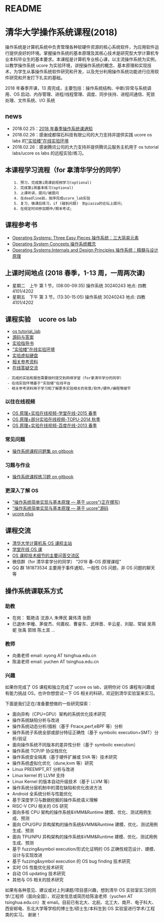 # README

# 清华大学操作系统课程(2018)

操作系统是计算机系统中负责管理各种软硬件资源的核心系统软件，为应用软件运行提供良好的环境。掌握操作系统的基本原理及其核心技术是研究型大学计算机专业本科毕业生的基本要求。本课程是计算机专业核心课，以主流操作系统为实例，以教学操作系统 ucore 为实验环境，讲授操作系统的概念、基本原理和实现技术，为学生从事操作系统软件研究和开发，以及充分利用操作系统功能进行应用软件研究和开发打下扎实的基础。

2018 年春季开课，13 周完成，主要包括：操作系统结构、中断/异常与系统调用、OS 启动、内存管理、进程/线程管理、调度、同步扶持、进程间通信、死锁处理、文件系统、I/O 系统

## news

-   2018.02.25：[2018 年春季操作系统课通知](http://os.cs.tsinghua.edu.cn/oscourse/OS2018spring/log#A20180225-2018.2BZiVbY2TNT1x8.2B37fi.2F5fAIv.2BkBp35Q-)
-   2018.02.26：感谢成都琛石科技有限公司的大力支持并提供实践 ucore os labs 的["实验楼"在线实验环境](http://www.shiyanlou.com/courses/221)
-   2018.02.26：感谢腾讯公司的大力支持并提供腾讯云服务主机用于 os tutorial labs/ucore os labs 的远程实验/练习。

## 本课程学习流程（for 拿清华学分的同学）

```
    1. 预习，完成第i周课前视频学习(optional)
    2. 完成第i周基本练习(optional)
    3. 上课听讲，提问/被提问
    4. 在deadline前，按序完成ucore_lab实验
    5. 复习，做课后练习，if (碰到问题)　到piazza的论坛上提问;
    6. 在规定时间参加期中/期末考试;
```

## 课程参考书

-   [Operating Systems: Three Easy Pieces 操作系统：三大简易元素](http://www.ostep.org/)
-   [Operating System Concepts 操作系统概念](http://item.jd.com/10553956.html)
-   [Operating Systems:Internals and Design Principles 操作系统：精髓与设计原理](http://item.jd.com/10255221.html)

## 上课时间地点 (2018 春季，1-13 周，一周两次课)

-   星期二　上午 第 1 节，(08:00-09:35) 操作系统 30240243 地点: 四教 4101/4202
-   星期五　下午 第 3 节，(13:30-15:05) 操作系统 30240243 地点: 四教 4101/4202

## 课程实验　 ucore os lab

-   [os tutorial_lab](https://github.com/chyyuu/os_tutorial_lab)
-   [源码与答案](https://github.com/chyyuu/ucore_lab)
-   [实验指导书](https://chyyuu.gitbooks.io/ucore_os_docs/content/)
-   ["实验楼"在线实验环境](http://www.shiyanlou.com/courses/221)
-   [实验虚拟硬盘](http://pan.baidu.com/s/11zjRK)
-   [相关参考资料](https://github.com/chyyuu/ucore_os_docs/blob/master/lab0/lab0_ref_ucore-resource.md)
-   [在线答疑交流](https://piazza.com/tsinghua.edu.cn/spring2015/30240243x/home)

```
 - 完成的实验和报告需要按时提交到网络学堂（for拿清华学分的同学）
 - 在线实验环境基于"实验楼"在线平台
 - 相关参考资料用于学习和了解更多实验相关的背景/软件/硬件/编程等细节
```

### 以往在线视频

-   [OS 原理+实验在线视频-学堂在线-2015 春季](https://www.xuetangx.com/courses/TsinghuaX/30240243X/2015_T1/about)
-   [OS 原理+部分实验在线视频-TOPU-2014 秋季](https://www.bilibili.com/video/av6538245/?from=search&seid=10826598184252826743)
-   [OS 原理+实验在线视频-百度在线-2013 春季](http://os.cs.tsinghua.edu.cn/oscourse/OS2013#head-71c446cb2a2d45dc888a928b8d0747fe28368524)

### 常见问题

-   [操作系统课程问题集 on gitbook](https://chyyuu.gitbooks.io/os_course_qa/content/)

### 习题与作业

-   [操作系统课程练习题 on gitbook](https://chyyuu.gitbooks.io/os_course_exercises/content/)

### 更深入了解 OS

-   ["操作系统简单实现与基本原理 — 基于 ucore"(正在撰写)](https://chyyuu.gitbooks.io/simple_os_book/content/)
-   ["操作系统简单实现与基本原理 — 基于 ucore"源码](https://github.com/chyyuu/ucorebook_code)
-   [ucore plus](https://github.com/chyyuu/ucore_plus)

## 课程交流

-   [清华大学计算机系 OS 课程主站](http://os.cs.tsinghua.edu.cn/oscourse/OS2018spring/)
-   [学堂在线 OS 课](https://www.xuetangx.com/courses/course-v1:TsinghuaX+30240243X+sp/about)
-   [OS 课程技术细节的主要问答交流区](https://piazza.com/tsinghua.edu.cn/spring2015/30240243x/home)
-   微信群（for 清华拿学分的同学） “2018 春-OS 原理课程”
-   QQ 群 181873534 主要用于事件通知，一般性 OS 问题，非 OS 问题的聊天等

## 操作系统课联系方式

### 助教

-   在岗： 甄艳洁 沈游人 朱俸民 冀伟清 张蔚
-   已退休:李曈、茅俊杰、何嘉权、曹睿东、武祥晋、辛云星、刘聪、常铖 吴燕妮 张禹 郭旭 陈土其 ...

### 教师

-   向勇老师 email: xyong AT tsinghua.edu.cn
-   陈渝老师 email: yuchen AT tsinghua.edu.cn

### 兴趣

如果你完成了 OS 课程和独立完成了 ucore os lab，说明你对 OS 课程有兴趣或有能力挑战 OS，也许你想尝试一下 OS 相关的科研，欢迎到清华实验室来实习。

下面是我们正在/准备要想做的一些研究探索：

-   面向异构（CPU+GPU）架构的系统优化技术研究
-   操作系统缺陷分析与改进
-   操作系统动态分析/插桩（基于 Ftrace,perf,eBPF 等）分析
-   操作系统子系统全部或部分特征正确性（基于 symbolic execution+SMT）分析/验证
-   面向操作系统不同版本的差异性分析（基于 symbolic execution）
-   操作系统 TCP/IP 协议栈优化
-   操作系统安全隔离（基于硬件扩展或 SVA 等）技术研究
-   操作系统虚拟化优化（dune,kvm 等）研究
-   Linux PREEMPT_RT 分析与改进
-   Linux kernel 的 LLVM 支持
-   Linux Kernel 的版本自动升级技术（基于 LLVM 等）
-   操作系统分层机制中的潜在缺陷和优化改进方法
-   Android 全系统分析与性能优化
-   基于深度学习与数据挖掘的操作系统语义理解
-   RISC-V CPU 相关的 OS 研究
-   面向多核 CPU 架构的操作系统&VMM&Runtime 建模、优化、测试用例生成、预测
-   面向 CPU/GPU 异构架构的操作系统&VMM&Runtime 建模、优化、测试用例生成、预测
-   面向 TPU/NPU 异构架构的操作系统&VMM&Runtime 建模、优化、测试用例生成、预测
-   基于 fuzzing&symbol execution/形式化证明的 OS 正确性规范设计、建模、设计与实现改进
-   基于 fuzzing&symbol execution 的 OS bug finding 技术研究
-   实时 OS 性能优化技术研究
-   自动 OS updating 技术研究
-   其他与 OS 相关的技术研究

如果有各种意见、建议或对上列课题/项目感兴趣，想到清华 OS 实验室实习的同学/工程师（面向全国），欢迎发信息或简历给陈渝老师（yuchen AT tsinghua.edu.cn）发 email。目前已有北大、北航、北工大、南开、电子科大、西安邮电、东北大学等学校的博士生/硕士生/本科生到 OS 实验室进行学术/工程类的实习。
谢谢！
